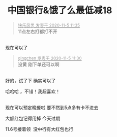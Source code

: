 #  中国银行&amp;饿了么最低减18


<div class="quote"><blockquote><font size="2"><a href="https://www.hostloc.com/forum.php?mod=redirect&amp;goto=findpost&amp;pid=9405791&amp;ptid=762600" target="_blank"><font color="#999999">快乐风男 发表于 2020-11-5 11:35</font></a></font><br />
11点左右打都打不开</blockquote></div><br />
现在可以了

<div class="quote"><blockquote><font size="2"><a href="https://www.hostloc.com/forum.php?mod=redirect&amp;goto=findpost&amp;pid=9405770&amp;ptid=762600" target="_blank"><font color="#999999">qingchen 发表于 2020-11-5 11:30</font></a></font><br />
没黄 刚下单还可以啊</blockquote></div><br />
好的，试了下 确实可以了

哈哈哈 ，不错！我超喜欢！

<br />
现在可以预定晚餐啦 要不然到5点多有卡不进去

大额红包记得用掉 今天过期

11.6号接着领&nbsp;&nbsp;没中行有大红包也行
